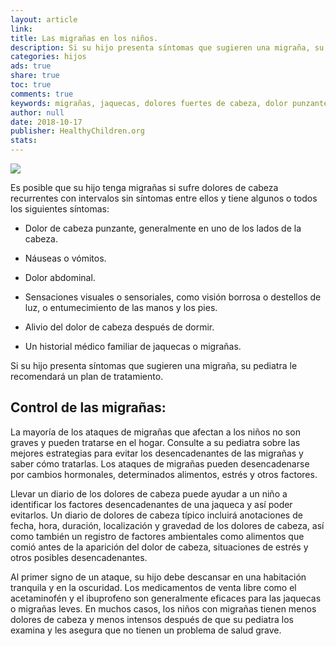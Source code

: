```yaml
---
layout: article
link: 
title: Las migrañas en los niños.
description: ​Si su hijo presenta síntomas que sugieren una migraña, su pediatra le recomendará un plan de tratamiento.
categories: hijos
ads: true
share: true
toc: true
comments: true
keywords: migrañas, jaquecas, dolores fuertes de cabeza, dolor punzante, nauseas, vómito, dolor abdominal, entumecimiento de las manos y los pies, medicamentos para el dolo, analgésicos
author: null
date: 2018-10-17
publisher: HealthyChildren.org
stats: 
---
```

![](http://familiasana.info/images/hijos/girl_head_in_hands_red_hair.jpg)

Es posible que su hijo tenga migrañas si sufre dolores de cabeza recurrentes con intervalos sin síntomas entre ellos y tiene algunos o todos los siguientes síntomas:

* Dolor de cabeza punzante, generalmente en uno de los lados de la cabeza.

* Náuseas o vómitos.

* Dolor abdominal.

* Sensaciones visuales o sensoriales, como visión borrosa o destellos de luz, o entumecimiento de las manos y los pies.

* Alivio del dolor de cabeza después de dormir.

* Un historial médico familiar de jaquecas o migrañas.

Si su hijo presenta síntomas que sugieren una migraña, su pediatra le recomendará un plan de tratamiento.

## Control de las migrañas:

La mayoría de los ataques de migrañas que afectan a los niños no son graves y pueden tratarse en el hogar. Consulte a su pediatra sobre las mejores estrategias para evitar los desencadenantes de las migrañas y saber cómo tratarlas. Los ataques de migrañas pueden desencadenarse por cambios hormonales, determinados alimentos, estrés y otros factores.

Llevar un diario de los dolores de cabeza puede ayudar a un niño a identificar los factores desencadenantes de una jaqueca y así poder evitarlos. Un diario de dolores de cabeza típico incluirá anotaciones de fecha, hora, duración, localización y gravedad de los dolores de cabeza, así como también un registro de factores ambientales como alimentos que comió antes de la aparición del dolor de cabeza, situaciones de estrés y otros posibles desencadenantes.

Al primer signo de un ataque, su hijo debe descansar en una habitación tranquila y en la oscuridad. Los medicamentos de venta libre como el acetaminofén y el ibuprofeno son generalmente eficaces para las jaquecas o migrañas leves. En muchos casos, los niños con migrañas tienen menos dolores de cabeza y menos intensos después de que su pediatra los examina y les asegura que no tienen un problema de salud grave.
